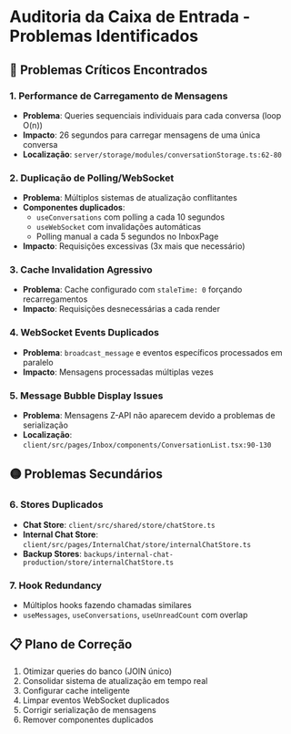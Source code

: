 # Auditoria da Caixa de Entrada - Problemas Identificados

## 🔴 Problemas Críticos Encontrados

### 1. Performance de Carregamento de Mensagens
- **Problema**: Queries sequenciais individuais para cada conversa (loop O(n))
- **Impacto**: 26 segundos para carregar mensagens de uma única conversa
- **Localização**: `server/storage/modules/conversationStorage.ts:62-80`

### 2. Duplicação de Polling/WebSocket
- **Problema**: Múltiplos sistemas de atualização conflitantes
- **Componentes duplicados**:
  - `useConversations` com polling a cada 10 segundos
  - `useWebSocket` com invalidações automáticas
  - Polling manual a cada 5 segundos no InboxPage
- **Impacto**: Requisições excessivas (3x mais que necessário)

### 3. Cache Invalidation Agressivo
- **Problema**: Cache configurado com `staleTime: 0` forçando recarregamentos
- **Impacto**: Requisições desnecessárias a cada render

### 4. WebSocket Events Duplicados
- **Problema**: `broadcast_message` e eventos específicos processados em paralelo
- **Impacto**: Mensagens processadas múltiplas vezes

### 5. Message Bubble Display Issues
- **Problema**: Mensagens Z-API não aparecem devido a problemas de serialização
- **Localização**: `client/src/pages/Inbox/components/ConversationList.tsx:90-130`

## 🟡 Problemas Secundários

### 6. Stores Duplicados
- **Chat Store**: `client/src/shared/store/chatStore.ts`
- **Internal Chat Store**: `client/src/pages/InternalChat/store/internalChatStore.ts`
- **Backup Stores**: `backups/internal-chat-production/store/internalChatStore.ts`

### 7. Hook Redundancy
- Múltiplos hooks fazendo chamadas similares
- `useMessages`, `useConversations`, `useUnreadCount` com overlap

## 📋 Plano de Correção
1. Otimizar queries do banco (JOIN único)
2. Consolidar sistema de atualização em tempo real
3. Configurar cache inteligente
4. Limpar eventos WebSocket duplicados
5. Corrigir serialização de mensagens
6. Remover componentes duplicados